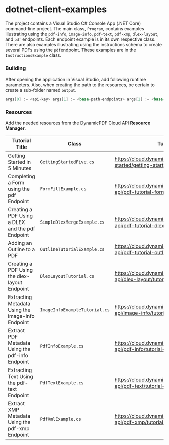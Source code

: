 # dotnet-client-examples

The project contains a Visual Studio C# Console App (.NET Core) command-line project. The main class, `Program`, contains examples illustrating using the `pdf-info`, `image-info`, `pdf-text`, `pdf-xmp`, `dlex-layout`, and `pdf` endpoints.  Each endpoint example is in its own respective class. There are also examples illustrating using the instructions schema to create several PDFs using the `pdf`endpoint. These examples are in the `InstructionsExample` class.

### Building

After opening the application in Visual Studio, add following runtime parameters. Also, when creating the path to the resources, be certain to create a sub-folder named `output`.

```c#
args[0] := <api-key> args[1] := <base-path-endpoints> args[2] := <base-path-instructions>
```

### Resources

Add the needed resources from the DynamicPDF Cloud API **Resource Manager**. 



| Tutorial Title                                    | Class                         | Tutorial Location                                            |
| ------------------------------------------------- | ----------------------------- | ------------------------------------------------------------ |
| Getting Started in 5 Minutes                      | `GettingStartedFive.cs`       | https://cloud.dynamicpdf.com/docs/tutorials/getting-started/getting-started-5-min |
| Completing a Form using the pdf Endpoint          | `FormFillExample.cs`          | https://cloud.dynamicpdf.com/docs/tutorials/cloud-api/pdf-tutorial-form-completion |
| Creating a PDF Using a DLEX and the pdf Endpoint  | `SimpleDlexMergeExample.cs`   | https://cloud.dynamicpdf.com/docs/tutorials/cloud-api/pdf-tutorial-dlex-merge |
| Adding an Outline to a PDF                        | `OutlineTutorialExample.cs`   | https://cloud.dynamicpdf.com/docs/tutorials/cloud-api/pdf-tutorial-outlines |
| Creating a PDF Using the dlex-layout Endpoint     | `DlexLayoutTutorial.cs`       | https://cloud.dynamicpdf.com/docs/tutorials/cloud-api/dlex-layout/tutorial-dlex-layout |
| Extracting Metadata Using the image-info Endpoint | `ImageInfoExampleTutorial.cs` | https://cloud.dynamicpdf.com/docs/tutorials/cloud-api/image-info/tutorial-image-info |
| Extract PDF Metadata Using the pdf-info Endpoint  | `PdfInfoExample.cs`           | https://cloud.dynamicpdf.com/docs/tutorials/cloud-api/pdf-info/tutorial-pdf-info |
| Extracting Text Using the pdf-text Endpoint       | `PdfTextExample.cs`           | https://cloud.dynamicpdf.com/docs/tutorials/cloud-api/pdf-text/tutorial-pdf-text |
| Extract XMP Metadata Using the pdf-xmp Endpoint   | `PdfXmlExample.cs`            | https://cloud.dynamicpdf.com/docs/tutorials/cloud-api/pdf-xmp/tutorial-pdf-xmp |

